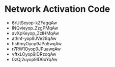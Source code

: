 # Network Activation Code
* 6rUtSeyop-kZFagqAw
* lNQvieyop_ZzgPMqAw
* avXpKeyop_ZzlHMqAw
* athnf-yop9JVe28qAw
* hs6myOyop9JPo5wqAw
* r7RW1Oyop9JPuawqAw
* vftxLOyop9IDRzoqAw
* 0zQj2uyop9ID6uYqAw